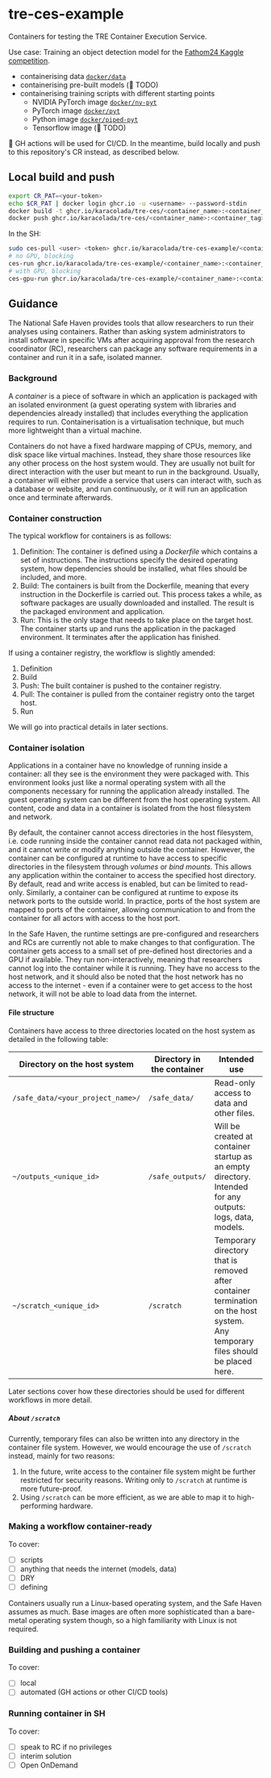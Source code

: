 # tre-ces-example
Containers for testing the TRE Container Execution Service.

Use case: Training an object detection model for the [Fathom24 Kaggle competition](https://www.kaggle.com/competitions/fathomnet2024).
- containerising data [`docker/data`](./docker/data/)
- containerising pre-built models (:construction: TODO)
- containerising training scripts with different starting points
  - NVIDIA PyTorch image [`docker/nv-pyt`](./docker/nv-pyt/)
  - PyTorch image [`docker/pyt`](./docker/pyt/)
  - Python image [`docker/piped-pyt`](./docker/piped-pyt/)
  - Tensorflow image (:construction: TODO)

:construction: GH actions will be used for CI/CD. In the meantime, build locally and push to this repository's CR instead, as described below.

## Local build and push

```bash
export CR_PAT=<your-token>
echo $CR_PAT | docker login ghcr.io -u <username> --password-stdin
docker build -t ghcr.io/karacolada/tre-ces/<container_name>:<container_tag> -f docker/<path_to>/Dockerfile . 
docker push ghcr.io/karacolada/tre-ces/<container_name>:<container_tag>
```

In the SH:

```bash
sudo ces-pull <user> <token> ghcr.io/karacolada/tre-ces-example/<container_name>:<container_tag>
# no GPU, blocking
ces-run ghcr.io/karacolada/tre-ces-example/<container_name>:<container_tag>
# with GPU, blocking
ces-gpu-run ghcr.io/karacolada/tre-ces-example/<container_name>:<container_tag>
```

## Guidance

The National Safe Haven provides tools that allow researchers to run their analyses using containers.
Rather than asking system administrators to install software in specific VMs after acquiring approval from the research coordinator (RC),
researchers can package any software requirements in a container and run it in a safe, isolated manner.

### Background

A *container* is a piece of software in which an application is packaged with an isolated environment (a guest operating system with libraries and dependencies already installed) that includes everything the application requires to run. Containerisation is a virtualisation technique, but much more lightweight than a virtual machine. 

Containers do not have a fixed hardware mapping of CPUs, memory, and disk space like virtual machines. Instead, they share those resources like any other process on the host system would. They are usually not built for direct interaction with the user but meant to run in the background. Usually, a container will either provide a service that users can interact with, such as a database or website, and run continuously, or it will run an application once and terminate afterwards.

### Container construction

The typical workflow for containers is as follows:

1. Definition: The container is defined using a *Dockerfile* which contains a set of instructions. The instructions specify the desired operating system, how dependencies should be installed, what files should be included, and more.
2. Build: The containers is built from the Dockerfile, meaning that every instruction in the Dockerfile is carried out. This process takes a while, as software packages are usually downloaded and installed. The result is the packaged environment and application.
3. Run: This is the only stage that needs to take place on the target host. The container starts up and runs the application in the packaged environment. It terminates after the application has finished.

If using a container registry, the workflow is slightly amended:

1. Definition
2. Build
3. Push: The built container is pushed to the container registry.
4. Pull: The container is pulled from the container registry onto the target host.
5. Run

We will go into practical details in later sections.

### Container isolation 

Applications in a container have no knowledge of running inside a container: all they see is the environment they were packaged with. This environment looks just like a normal operating system with all the components necessary for running the application already installed. The guest operating system can be different from the host operating system. All content, code and data in a container is isolated from the host filesystem and network.

By default, the container cannot access directories in the host filesystem, i.e. code running inside the container cannot read data not packaged within, and it cannot write or modify anything outside the container. However, the container can be configured at runtime to have access to specific directories in the filesystem through *volumes* or *bind mounts*. This allows any application within the container to access the specified host directory. By default, read and write access is enabled, but can be limited to read-only. Similarly, a container can be configured at runtime to expose its network ports to the outside world. In practice, ports of the host system are mapped to ports of the container, allowing communication to and from the container for all actors with access to the host port.

In the Safe Haven, the runtime settings are pre-configured and researchers and RCs are currently not able to make changes to that configuration.
The container gets access to a small set of pre-defined host directories and a GPU if available.
They run non-interactively, meaning that researchers cannot log into the container while it is running.
They have no access to the host network, and it should also be noted that the host network has no access to the internet - even if a container were to get access to the host network, it will not be able to load data from the internet.

#### File structure

Containers have access to three directories located on the host system as detailed in the following table:

| Directory on the host system | Directory in the container | Intended use |
| --- | --- | --- |
| `/safe_data/<your_project_name>/` | `/safe_data/` | Read-only access to data and other files. |
| `~/outputs_<unique_id>` | `/safe_outputs/` | Will be created at container startup as an empty directory. Intended for any outputs: logs, data, models. |
| `~/scratch_<unique_id>` | `/scratch` | Temporary directory that is removed after container termination on the host system. Any temporary files should be placed here. |

Later sections cover how these directories should be used for different workflows in more detail.

##### About `/scratch`

Currently, temporary files can also be written into any directory in the container file system.
However, we would encourage the use of `/scratch` instead, mainly for two reasons:

1. In the future, write access to the container file system might be further restricted for security reasons. Writing only to `/scratch` at runtime is more future-proof.
2. Using `/scratch` can be more efficient, as we are able to map it to high-performing hardware.

### Making a workflow container-ready

To cover:
- [ ] scripts
- [ ] anything that needs the internet (models, data)
- [ ] DRY
- [ ] defining

Containers usually run a Linux-based operating system, and the Safe Haven assumes as much.
Base images are often more sophisticated than a bare-metal operating system though, so a high familiarity with Linux is not required.

### Building and pushing a container

To cover:
- [ ] local
- [ ] automated (GH actions or other CI/CD tools)

### Running container in SH

To cover:
- [ ] speak to RC if no privileges
- [ ] interim solution
- [ ] Open OnDemand